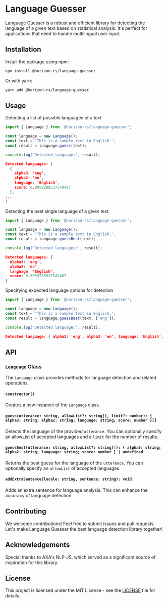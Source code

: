 # Language Guesser

Language Guesser is a robust and efficient library for detecting the language of a given text based on statistical analysis. It's perfect for applications that need to handle multilingual user input.

## Installation

Install the package using npm:

```bash
npm install @horizon-rs/language-guesser
```

Or with yarn:

```bash
yarn add @horizon-rs/language-guesser
```

## Usage

Detecting a list of possible languages of a text

```javascript
import { Language } from '@horizon-rs/language-guesser';

const language = new Language();
const text = 'This is a sample text in English.';
const result = language.guess(text);

console.log('Detected language:', result);
```

```json
Detected languages: [
  {
    alpha3: 'eng',
    alpha2: 'en',
    language: 'English',
    score: 0.9059288537549407
  },
...
]
```

Detecting the best single language of a given text

```javascript
import { Language } from '@horizon-rs/language-guesser';

const language = new Language();
const text = 'This is a sample text in English.';
const result = language.guessBest(text);

console.log('Detected languages:', result);
```

```json
Detected languages: {
  alpha3: 'eng',
  alpha2: 'en',
  language: 'English',
  score: 0.9059288537549407
}
```

Specifying expected language options for detection

```javascript
import { Language } from '@horizon-rs/language-guesser';

const language = new Language();
const text = 'This is a sample text in English.';
const result = language.guessBest(text, ['eng']);

console.log('Detected language:', result);
```

```json
Detected language: { alpha3: 'eng', alpha2: 'en', language: 'English', score: 1 }
```

## API

### `Language` Class

The `Language` class provides methods for language detection and related operations.

#### `constructor()`

Creates a new instance of the `Language` class.

#### `guess(utterance: string, allowList?: string[], limit?: number): { alpha3: string; alpha2: string; language: string; score: number }[]`

Detects the language of the provided `utterance`. You can optionally specify an allowList of accepted languages and a `limit` for the number of results.

#### `guessBest(utterance: string, allowList?: string[]): { alpha3: string; alpha2: string; language: string; score: number } | undefined`

Returns the best guess for the language of the `utterance`. You can optionally specify an `allowList` of accepted languages.

#### `addExtraSentence(locale: string, sentence: string): void`

Adds an extra sentence for language analysis. This can enhance the accuracy of language detection.

## Contributing

We welcome contributions! Feel free to submit issues and pull requests. Let's make Language Guesser the best language detection library together!

## Acknowledgements

Special thanks to AXA's NLP-JS, which served as a significant source of inspiration for this library.

## License

This project is licensed under the MIT License - see the [LICENSE](LICENSE) file for details.
